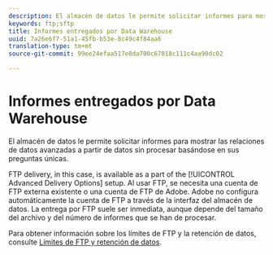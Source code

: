 ```yaml
---
description: El almacén de datos le permite solicitar informes para mostrar las relaciones de datos avanzadas a partir de datos sin procesar basándose en sus preguntas únicas.
keywords: ftp;sftp
title: Informes entregados por Data Warehouse
uuid: 7a26e6f7-51a1-45fb-b53e-8c49c4f84aa6
translation-type: tm+mt
source-git-commit: 99ee24efaa517e8da700c67818c111c4aa90dc02

---
```



# Informes entregados por Data Warehouse

El almacén de datos le permite solicitar informes para mostrar las relaciones de datos avanzadas a partir de datos sin procesar basándose en sus preguntas únicas.

FTP delivery, in this case, is available as a part of the [!UICONTROL Advanced Delivery Options] setup. Al usar FTP, se necesita una cuenta de FTP externa existente o una cuenta de FTP de Adobe. Adobe no configura automáticamente la cuenta de FTP a través de la interfaz del almacén de datos. La entrega por FTP suele ser inmediata, aunque depende del tamaño del archivo y del número de informes que se han de procesar.

Para obtener información sobre los límites de FTP y la retención de datos, consulte [Límites de FTP y retención de datos](/help/export/ftp-and-sftp/ftp-limits.md).
